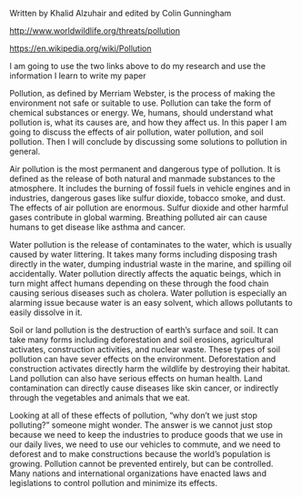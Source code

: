 Written by Khalid Alzuhair and edited by Colin Gunningham

http://www.worldwildlife.org/threats/pollution

https://en.wikipedia.org/wiki/Pollution

I am going to use the two links above to do my research and use the information I learn to write my paper



Pollution, as defined by Merriam Webster, is the process of making the environment not safe or suitable to use. Pollution can take the form of chemical substances or energy. We, humans, should understand what pollution is, what its causes are, and how they affect us. In this paper I am going to discuss the effects of air pollution, water pollution, and soil pollution. Then I will conclude by discussing some solutions to pollution in general. 


Air pollution is the most permanent and dangerous type of pollution. It is defined as the release of both natural and manmade substances to the atmosphere. It includes the burning of fossil fuels in vehicle engines and in industries, dangerous gases like sulfur dioxide, tobacco smoke, and dust. The effects of air pollution are enormous. Sulfur dioxide and other harmful gases contribute in global warming. Breathing polluted air can cause humans to get disease like asthma and cancer.


Water pollution is the release of contaminates to the water, which is usually caused by water littering. It takes many forms including disposing trash directly in the water, dumping industrial waste in the marine, and spilling oil accidentally. Water pollution directly affects the aquatic beings, which in turn might affect humans depending on these through the food chain causing serious diseases such as cholera. Water pollution is especially an alarming issue because water is an easy solvent, which allows pollutants to easily dissolve in it.    


Soil or land pollution is the destruction of earth’s surface and soil. It can take many forms including deforestation and soil erosions, agricultural activates, construction activities, and nuclear waste. These types of soil pollution can have sever effects on the environment. Deforestation and construction activates directly harm the wildlife by destroying their habitat. Land pollution can also have serious effects on human health. Land contamination can directly cause diseases like skin cancer, or indirectly through the vegetables and animals that we eat. 


Looking at all of these effects of pollution, “why don’t we just stop polluting?” someone might wonder. The answer is we cannot just stop because we need to keep the industries to produce goods that we use in our daily lives, we need to use our vehicles to commute, and we need to deforest and to make constructions because the world’s population is growing. Pollution cannot be prevented entirely, but can be controlled. Many nations and international organizations have enacted laws and legislations to control pollution and minimize its effects. 



